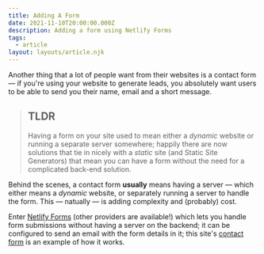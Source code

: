 ```yaml
---
title: Adding A Form
date: 2021-11-10T20:00:00.000Z
description: Adding a form using Netlify Forms
tags:
  - article
layout: layouts/article.njk
---
```


Another thing that a lot of people want from their websites is a contact form &mdash; if you're
using your website to generate leads, you absolutely want users to be able to send you their name,
email and a short message.

> ## TLDR
>
> Having a form on your site used to mean either a *dynamic* website or running a separate server
> somewhere; happily there are now solutions that tie in nicely with a *static* site (and Static
> Site Generators) that mean you can have a form without the need for a complicated back-end solution.

Behind the scenes, a contact form **usually** means having a server &mdash; which either means a
*dynamic* website, or separately running a server to handle the form. This &mdash; natually &mdash;
is adding complexity and (probably) cost.

Enter [Netlify Forms](https://docs.netlify.com/forms/setup/) (other providers are available!) which
lets you handle form submissions without having a server on the backend; it can be configured to
send an email with the form details in it; this site's <a href="/contact">contact form</a> is an
example of how it works.
